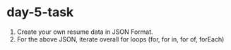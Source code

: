 # day-5-task
1. Create your own resume data in JSON Format.
2. For the above JSON, iterate overall for loops (for, for in, for of, forEach)
